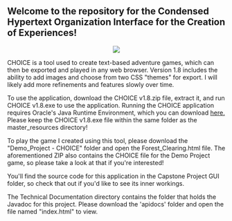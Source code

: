 ## Welcome to the repository for the Condensed Hypertext Organization Interface for the Creation of Experiences!

<p align="center">
<img src="https://user-images.githubusercontent.com/109912356/181355176-e0744936-1050-4206-a149-d1a1dfe1022f.gif">
</p>

CHOICE is a tool used to create text-based adventure games, which can then be exported and played in any web browser. Version 1.8 includes the ability to add images and choose from two CSS "themes" for export. I will likely add more refinements and features slowly over time.


To use the application, download the CHOICE v1.8.zip file, extract it, and run CHOICE v1.8.exe to use the application.
Running the CHOICE application requires Oracle's Java Runtime Environment, which you can download [here.](https://www.oracle.com/java/technologies/downloads/#jdk18-windows) Please keep the CHOICE v1.8.exe file within the same folder as the master_resources directory!

To play the game I created using this tool, please download the "Demo_Project - CHOICE" folder and open the Forest_Clearing.html file.
The aforementioned ZIP also contains the CHOICE file for the Demo Project game, so please take a look at that if you're interested!

You'll find the source code for this application in the Capstone Project GUI folder, so check that out if you'd like to see its inner workings.

The Technical Documentation directory contains the folder that holds the Javadoc for this project. Please download the 'apidocs' folder and open the file named "index.html" to view.
